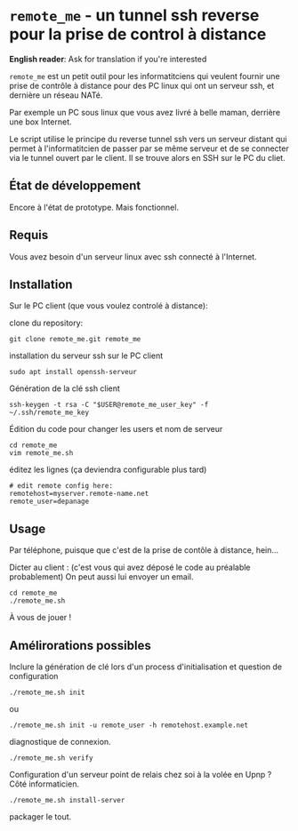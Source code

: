 # `remote_me` - un tunnel ssh reverse pour la prise de control à distance

**English reader**: Ask for translation if you're interested

`remote_me` est un petit outil pour les informatitciens qui veulent fournir une prise de contrôle à distance pour des
PC linux qui ont un serveur ssh, et dernière un réseau NATé.

Par exemple un PC sous linux que vous avez livré à belle maman, derrière une box Internet.


Le script utilise le principe du reverse tunnel ssh vers un serveur distant qui permet à l'informatitcien de passer par
se même serveur et de se connecter via le tunnel ouvert par le client. Il se trouve alors en SSH sur le PC du cliet.


## État de développement

Encore à l'état de prototype.
Mais fonctionnel.


## Requis

Vous avez besoin d'un serveur linux avec ssh connecté à l'Internet.

## Installation

Sur le PC client (que vous voulez controlé à distance):

clone du repository:
~~~
git clone remote_me.git remote_me
~~~

installation du serveur ssh sur le PC client

~~~
sudo apt install openssh-serveur
~~~

Génération de la clé ssh client
~~~
ssh-keygen -t rsa -C "$USER@remote_me_user_key" -f ~/.ssh/remote_me_key
~~~

Édition du code pour changer les users et nom de serveur

~~~
cd remote_me
vim remote_me.sh
~~~

éditez les lignes (ça deviendra configurable plus tard)
~~~
# edit remote config here:
remotehost=myserver.remote-name.net
remote_user=depanage
~~~

## Usage

Par téléphone, puisque que c'est de la prise de contôle à distance, hein… 

Dicter au client : (c'est vous qui avez déposé le code au préalable probablement)
On peut aussi lui envoyer un email.

~~~
cd remote_me
./remote_me.sh
~~~

À vous de jouer !

## Amélirorations possibles

Inclure la génération de clé lors d'un process d'initialisation et question de configuration
~~~
./remote_me.sh init
~~~

ou

~~~
./remote_me.sh init -u remote_user -h remotehost.example.net
~~~

diagnostique de connexion.
~~~
./remote_me.sh verify
~~~

Configuration d'un serveur point de relais chez soi à la volée en Upnp ? 
Côté informaticien.

~~~
./remote_me.sh install-server
~~~

packager le tout.
